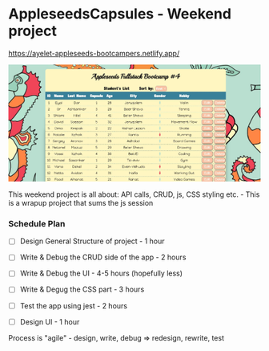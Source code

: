 # AppleseedsCapsules - Weekend project

https://ayelet-appleseeds-bootcampers.netlify.app/

![screen capture](https://github.com/ayelet/Appleseeds-Capsules/blob/main/Img/Capture.JPG)

This weekend project is all about: API calls, CRUD, js, CSS styling etc. - This is a wrapup project that sums the js session
### Schedule Plan
- [ ] Design General Structure of project - 1 hour
- [ ] Write & Debug the CRUD side of the app - 2 hours
- [ ] Write & Debug the UI - 4-5 hours (hopefully less)
- [ ] Write & Degug the CSS part - 3 hours
- [ ] Test the app using jest - 2 hours
- [ ] Design UI - 1 hour


Process is "agile" - design, write, debug => redesign, rewrite, test


